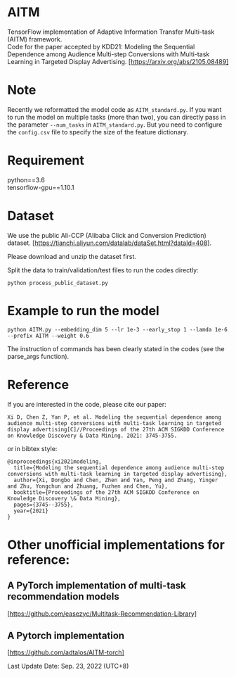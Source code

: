 # AITM
TensorFlow implementation of Adaptive Information Transfer Multi-task (AITM) framework.  
Code for the paper accepted by KDD21: 
Modeling the Sequential Dependence among Audience Multi-step Conversions with Multi-task Learning in Targeted Display Advertising.
[https://arxiv.org/abs/2105.08489]

# Note
Recently we reformatted the model code as ```AITM_standard.py```. If you want to run the model on multiple tasks (more than two), you can directly pass in the parameter ```--num_tasks``` in ```AITM_standard.py```. But you need to configure the ```config.csv``` file to specify the size of the feature dictionary.

# Requirement
python==3.6  
tensorflow-gpu==1.10.1  

# Dataset
We use the public Ali-CCP (Alibaba Click and Conversion Prediction) dataset. [https://tianchi.aliyun.com/datalab/dataSet.html?dataId=408].

Please download and unzip the dataset first.

Split the data to train/validation/test files to run the codes directly:
```
python process_public_dataset.py
```

# Example to run the model
```
python AITM.py --embedding_dim 5 --lr 1e-3 --early_stop 1 --lamda 1e-6 --prefix AITM --weight 0.6
```

The instruction of commands has been clearly stated in the codes (see the parse_args function).


# Reference
If you are interested in the code, please cite our paper:
```
Xi D, Chen Z, Yan P, et al. Modeling the sequential dependence among audience multi-step conversions with multi-task learning in targeted display advertising[C]//Proceedings of the 27th ACM SIGKDD Conference on Knowledge Discovery & Data Mining. 2021: 3745-3755.
```
or in bibtex style:
```
@inproceedings{xi2021modeling,
  title={Modeling the sequential dependence among audience multi-step conversions with multi-task learning in targeted display advertising},
  author={Xi, Dongbo and Chen, Zhen and Yan, Peng and Zhang, Yinger and Zhu, Yongchun and Zhuang, Fuzhen and Chen, Yu},
  booktitle={Proceedings of the 27th ACM SIGKDD Conference on Knowledge Discovery \& Data Mining},
  pages={3745--3755},
  year={2021}
}
```

# Other unofficial implementations for reference:
## A PyTorch implementation of multi-task recommendation models
[https://github.com/easezyc/Multitask-Recommendation-Library]
## A Pytorch implementation
[https://github.com/adtalos/AITM-torch]

Last Update Date: Sep. 23, 2022 (UTC+8)
